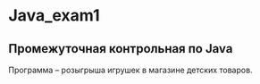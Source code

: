 # Java_exam1
## Промежуточная контрольная по Java

Программа – розыгрыша игрушек в магазине детских товаров.
